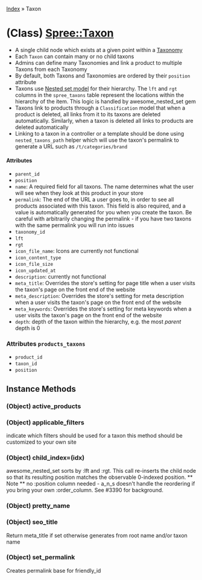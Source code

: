 [Index](../_index.md) » Taxon

# (Class) [Spree::Taxon](http://m.gymplayer.com/taxon.rb)
* A single child node which exists at a given point within a [Taxonomy](ProductProperty.md)
* Each `Taxon` can contain many or no child taxons
* Admins can define many Taxonomies and link a product to multiple Taxons from each Taxonomy
* By default, both Taxons and Taxonomies are ordered by their `position` attribute
* Taxons use [Nested set model](http://en.wikipedia.org/wiki/Nested_set_model) for their hierarchy.
The `lft` and `rgt` columns in the `spree_taxons` table represent the locations within the hierarchy
of the item. This logic is handled by awesome_nested_set gem
* Taxons link to products through a `Classification` model that when a product is deleted, all links
from it to its taxons are deleted automatically. Similarly, when a taxon is deleted all links to
products are deleted automatically
* Linking to a taxon in a controller or a template should be done using `nested_taxons_path` helper
which will use the taxon's permalink to generate a URL such as `/t/categories/brand`

#### Attributes
* `parent_id`
* `position`
* `name`: A required field for all taxons. The name determines what the user will see when they
look at this product in your store
* `permalink`: The end of the URL a user goes to, in order to see all products associated with this
taxon. This field is also required, and a value is automatically generated for you when you
create the taxon. Be careful with arbitrarily changing the permalink - if you have two taxons
with the same permalink you will run into issues
* `taxonomy_id`
* `lft`
* `rgt`
* `icon_file_name`: Icons are currently not functional
* `icon_content_type`
* `icon_file_size`
* `icon_updated_at`
* `description`: currently not functional
* `meta_title`: Overrides the store's setting for page title when a user visits the taxon's  page
 on the front end of the website
* `meta_description`: Overrides the store's setting for meta description when a user visits the
taxon's page on the front end of the website
* `meta_keywords`: Overrides the store's setting for meta keywords when a user visits the taxon's
 page on the front end of the website
* `depth`: depth of the taxon within the hierarchy, e.g. the most *parent* depth is 0

### Attributes `products_taxons`
* `product_id`
* `taxon_id`
* `position`

## Instance Methods
### (Object) **active_products**


### (Object) **applicable_filters**
indicate which filters should be used for a taxon this method should be customized to your own site

### (Object) **child_index=**(idx)
awesome_nested_set sorts by :lft and :rgt. This call re-inserts the child node so that its resulting
position matches the observable 0-indexed position. ** Note ** no :position column needed - a_n_s
doesn't handle the reordering if you bring your own :order_column. See #3390 for background.

### (Object) **pretty_name**


### (Object) **seo_title**
Return meta_title if set otherwise generates from root name and/or taxon name

### (Object) **set_permalink**
Creates permalink base for friendly_id
